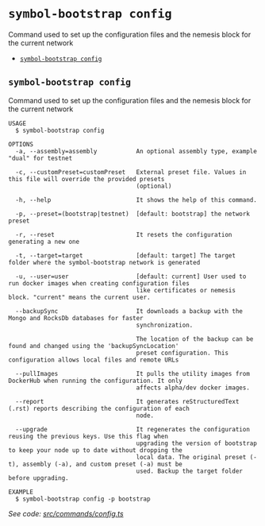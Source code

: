 `symbol-bootstrap config`
=========================

Command used to set up the configuration files and the nemesis block for the current network

* [`symbol-bootstrap config`](#symbol-bootstrap-config)

## `symbol-bootstrap config`

Command used to set up the configuration files and the nemesis block for the current network

```
USAGE
  $ symbol-bootstrap config

OPTIONS
  -a, --assembly=assembly           An optional assembly type, example "dual" for testnet

  -c, --customPreset=customPreset   External preset file. Values in this file will override the provided presets
                                    (optional)

  -h, --help                        It shows the help of this command.

  -p, --preset=(bootstrap|testnet)  [default: bootstrap] the network preset

  -r, --reset                       It resets the configuration generating a new one

  -t, --target=target               [default: target] The target folder where the symbol-bootstrap network is generated

  -u, --user=user                   [default: current] User used to run docker images when creating configuration files
                                    like certificates or nemesis block. "current" means the current user.

  --backupSync                      It downloads a backup with the Mongo and RocksDb databases for faster
                                    synchronization.

                                    The location of the backup can be found and changed using the 'backupSyncLocation'
                                    preset configuration. This configuration allows local files and remote URLs

  --pullImages                      It pulls the utility images from DockerHub when running the configuration. It only
                                    affects alpha/dev docker images.

  --report                          It generates reStructuredText (.rst) reports describing the configuration of each
                                    node.

  --upgrade                         It regenerates the configuration reusing the previous keys. Use this flag when
                                    upgrading the version of bootstrap to keep your node up to date without dropping the
                                    local data. The original preset (-t), assembly (-a), and custom preset (-a) must be
                                    used. Backup the target folder before upgrading.

EXAMPLE
  $ symbol-bootstrap config -p bootstrap
```

_See code: [src/commands/config.ts](https://github.com/nemtech/symbol-bootstrap/blob/v0.4.2/src/commands/config.ts)_
